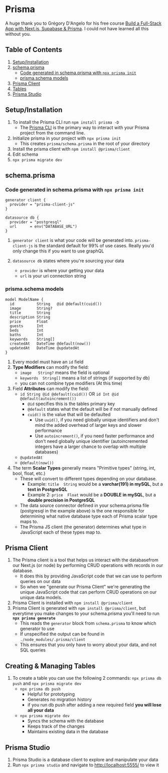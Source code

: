 # Prisma

A huge thank you to Grégory D'Angelo for his free course [Build a Full-Stack App with Next.js, Supabase & Prisma](https://themodern.dev/courses/build-a-fullstack-app-with-nextjs-supabase-and-prisma-322389284337222224). I could not have learned all this without you.

## Table of Contents

1. [Setup/Installation](https://github.com/mhgamboa/notes/blob/main/Databases/prisma.md#setupinstallation)
2. [schema.prisma](https://github.com/mhgamboa/notes/blob/main/Databases/prisma.md#schemaprisma)
   - [Code generated in schema.prisma with `npx prisma init`](https://github.com/mhgamboa/notes/blob/main/Databases/prisma.md#code-generated-in-schemaprisma-with-npx-prisma-init)
   - [prisma.schema models](https://github.com/mhgamboa/notes/blob/main/Databases/prisma.md#prismaschema-models)
3. [Prisma Client](https://github.com/mhgamboa/notes/blob/main/Databases/prisma.md#prisma-client)
4. [Tables](https://github.com/mhgamboa/notes/blob/main/Databases/prisma.md#tables)
5. [Prisma Studio](https://github.com/mhgamboa/notes/blob/main/Databases/prisma.md#prisma-studio)

## Setup/Installation

1. To install the Prisma CLI run `npm install prisma -D`
   - The [Prisma CLI](https://www.prisma.io/docs/concepts/components/prisma-cli) is the primary way to interact with your Prisma project from the command line.
2. Initialize prisma in your project with `npx prisma init`
   - This creates `prisma/schema.prisma` in the root of your directory
3. Install the prisma client with `npm install @prisma/client`
4. Edit schema
5. `npx prisma migrate dev`

## schema.prisma

### Code generated in schema.prisma with `npx prisma init`

```
generator client {
  provider = "prisma-client-js"
}

datasource db {
  provider = "postgresql"
  url      = env("DATABASE_URL")
}
```

1. `generator client` is what your code will be generated into. `prisma-client-js` is the standard default for 99% of use cases. Really you'd only change this if you want to use graphQL

2. `datasource db` states where you're sourcing your data
   - `provider` is where your getting your data
   - `url` is your uri connection string

### prisma.schema models

```
model ModelName {
  id          String   @id @default(cuid())
  image       String?
  title       String
  description String
  price       Float
  guests      Int
  beds        Int
  baths       Int
  keywords    String[]
  createdAt   DateTime @default(now())
  updatedAt   DateTime @updatedAt
}
```

1. Every model must have an `id` field
2. **Type Modifiers** can modify the field:
   - `image   String?` means the field is optional
   - `keywords  String[]` means a list of strings (if supported by db)
   - you can not combine type modifiers (At this time)
3. Field **Attributes** can modify the field:
   - `id String @id @default(cuid())` OR `id Int @id @default(autoincrement())`
     - `@id` specifies this is the tables primary key
     - `@default` states what the default will be if not manually defined
     - `cuid()` is the value that will be defaulted
       - Use `uuid()`, if you need globally unique identifiers and don't mind the added overhead of larger keys and slower performance
       - Use `autoincrement()`, if you need faster performance and don't need globally unique identifier (autoincremented integers have a larger chance to overlap with multiple databases)
   - `@updatedAt`
   - `@default(now())`
4. The term **Scalar Types** generally means "Primitive types" (string, int, bool, float, etc.)
   - These will convert to different types depending on your database.
     - Example: `title  String` would be a **varchar(191) in mySQL**, but a **text in PostgreSQL**
     - Example 2: `price  Float` would be a **DOUBLE in mySQL**, but a **double precision in PostgreSQL**
   - The data source connector defined in your schema.prisma file (postgresql in the example above) is the one responsible for determining what native database type each of Prisma scalar type maps to.
   - The Prisma JS client (the generator) determines what type in JavaScript each of these types map to.

## Prisma Client

1. The Prisma client is a tool that helps us interact with the databasefrom our Next.js (or node) by performing CRUD operations with records in our database.
   - It does this by providing JavaScript code that we can use to perform queries on our data
   - So when we "generate our Prisma Client" we're generating the unique JavaScript code that can perform CRUD operations on our unique data models.
2. Prisma Client is installed with `npm install @prisma/client`
3. Prisma Client is generated with `npm install @prisma/client`, but everytime you make changes to your schema.prisma you'll need to run **`npx prisma generate`**
   - This reads the `generator` block from `schema.prisma` to know which generator to use
   - If unspecified the output can be found in `./node_modules/.prisma/client`
   - This ensures that you only have to worry about your data, and not SQL queries

## Creating & Managing Tables

1. To create a table you can use the following 2 commands: `npx prisma db push` and `npx prisma migrate dev`
   - `npx prisma db push`
     - Helpful for prototyping
     - Generates no migration history
     - if you run db push after adding a new required field **you will lose all your data**
   - `npx prisma migrate dev`
     - Syncs the schema with the database
     - Keeps track of the changes
     - Maintains existing data in the database

## Prisma Studio

1. Prisma Studio is a database client to explore and manipulate your data
2. Run `npx prisma studio` and navigate to [http://localhost:5555/](http://localhost:5555/) to view it
